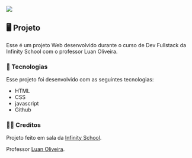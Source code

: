 <p>
 <img src="[kanban](https://github.com/skulzks/projeto-Kanban/assets/161469096/4df8ddcb-b2f0-4a47-87d0-e40b28f327cc)
 width="100%" />
</p>

## 🖥️ Projeto

Esse é um projeto Web desenvolvido durante o curso de Dev Fullstack da Infinity School com o professor Luan Oliveira.

### 🔎 Tecnologias

Esse projeto foi desenvolvido com as seguintes tecnologias:

- HTML
- CSS
- javascript
- Github



### 🧑‍💻 Creditos

Projeto feito em sala da [Infinity School](https://infinityschool.com.br/).

Professor [Luan Oliveira](https://www.linkedin.com/in/luanpdd/).

